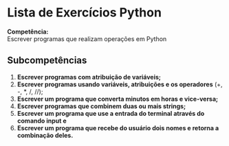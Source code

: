 # Lista de Exercícios Python

**Competência:**  
Escrever programas que realizam operações em Python

## Subcompetências

1. **Escrever programas com atribuição de variáveis;**  
2. **Escrever programas usando variáveis, atribuições e os operadores** (+, -, *, /, //); 
3. **Escrever um programa que converta minutos em horas e vice-versa;**  
4. **Escrever programas que combinem duas ou mais strings;**  
5. **Escrever um programa que use a entrada do terminal através do comando input e**  
6. **Escrever um programa que recebe do usuário dois nomes e retorna a combinação deles.**

